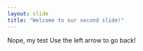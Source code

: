 ```yaml
---
layout: slide
title: "Welcome to our second slide!"
---
```

Nope, my test
Use the left arrow to go back!
